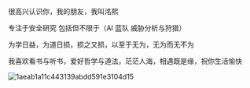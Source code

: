 很高兴认识你，我的朋友，我叫洺熙


专注于安全研究 包括但不限于（AI 蓝队 威胁分析与狩猎）

为学日益，为道日损，损之又损，以至于无为，无为而无不为

我喜欢看书与听书，爱好哲学与道法，茫茫人海，相遇既是缘，祝你生活愉快

![1aeab1a11c443139abdd591e3104d15](https://github.com/shanshanerxi/shanshanerxi/assets/126464165/1050784b-1447-4103-9b4c-90a5123ef5ae)





<!---
shanshanerxi/shanshanerxi is a ✨ special ✨ repository because its `README.md` (this file) appears on your GitHub profile.
You can click the Preview link to take a look at your changes.
--->
